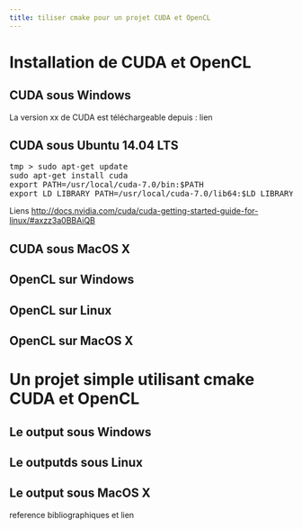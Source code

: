 ```yaml
---
title: tiliser cmake pour un projet CUDA et OpenCL
---
```


# Installation de CUDA et OpenCL

## CUDA sous Windows
La version xx de CUDA est téléchargeable depuis : lien

## CUDA sous Ubuntu 14.04 LTS

<pre class="terminal">
<span class="prompt">tmp</span> > sudo apt-get update
sudo apt-get install cuda
export PATH=/usr/local/cuda-7.0/bin:$PATH
export LD_LIBRARY_PATH=/usr/local/cuda-7.0/lib64:$LD_LIBRARY_PATH
</pre>

Liens http://docs.nvidia.com/cuda/cuda-getting-started-guide-for-linux/#axzz3a0BBAiQB


## CUDA sous MacOS X

## OpenCL sur Windows

## OpenCL sur Linux

## OpenCL sur MacOS X


# Un projet simple utilisant cmake CUDA et OpenCL
## Le output sous Windows
## Le outputds sous Linux
## Le output sous MacOS X

reference bibliographiques et lien


